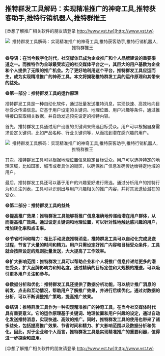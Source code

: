 ## **推特群发工具解码：实现精准推广的神奇工具,推特获客助手,推特行销机器人,推特群推王**

[😍想了解推广相关软件的朋友请登录 http://www.vst.tw](http://www.vst.tw)

 <center><img src="https://vst.tw/MP4/tuiguang/png/4.png" alt="推特群发工具解码：实现精准推广的神奇工具,推特获客助手,推特行销机器人,推特群推王"></center>

**😄导语：在当今数字化时代，社交媒体已成为企业推广和个人品牌建设的重要渠道之一。而推特作为全球最受欢迎的社交媒体平台之一，其巨大的用户基数为企业和个人提供了无限的推广机会。为了更好地利用这个平台，推特群发工具应运而生，成为实现精准推广的神奇工具。本文将揭秘推特群发工具的运作原理和其带来的益处。**

**😄第一部分：推特群发工具的运作原理**

推特群发工具是一种自动化软件，通过批量发送推特消息，实现快速、高效地向目标受众传递信息。它基于用户设定的关键词、地理位置、用户兴趣等条件，通过推特接口获取相关数据，并自动发送预先设定的推特内容。

首先，推特群发工具通过用户设置的关键词来筛选目标受众。用户可以根据自身需求设定关键词，比如产品名称、行业关键词等，从而找到潜在感兴趣的用户。

 <center><img src="https://vst.tw/MP4/tuiguang/png/6.png" alt="推特群发工具解码：实现精准推广的神奇工具,推特获客助手,推特行销机器人,推特群推王"></center>

其次，推特群发工具可以根据地理位置信息锁定目标受众。用户可以选择特定的地理区域，比如国家、城市或者具体的街区，以确保推广信息准确传达给特定地域的用户。

最后，推特群发工具还可以基于用户的兴趣爱好进行筛选。通过分析用户的推特行为和关注列表，工具可以识别出与用户兴趣相关的推广内容，并将其发送给潜在的受众。

**😄第二部分：推特群发工具的益处**

**😄提高推广效果：推特群发工具能够将推广信息准确地传递给潜在用户群体，从而提高推广效果。通过设定关键词和地理位置，可以针对性地触达感兴趣的用户，增加转化率和点击率。**

**😄节省时间和精力：相比手动发送推特消息，推特群发工具可以自动化完成发送过程，节省了大量的时间和精力。用户只需设定好推广内容和目标受众条件，工具就会按照设定的规则批量发送，大大提高了工作效率。**

**😄扩大影响范围：推特群发工具可以帮助企业和个人将推广信息传递给更多的潜在受众，扩大品牌影响力和知名度。通过精确的目标定位和大规模的推送，可以吸引更多用户关注和参与。**

**😄数据分析和优化：推特群发工具还提供了数据分析功能，可以统计推广消息的转发、点击和互动情况，帮助用户了解推广效果，并进行后续优化。通过对数据的分析，可以不断调整推广策略，提高推广效果。**

**😄结语：推特群发工具作为一种实现精准推广的神奇工具，在当今社交媒体时代具有重要意义。它的运作原理基于关键词、地理位置和用户兴趣的设定，通过自动化发送推特消息，实现快速、高效的推广。同时，推特群发工具的使用也带来了诸多益处，包括提高推广效果、节省时间和精力、扩大影响范围以及数据分析和优化。因此，对于企业和个人而言，推特群发工具是实现精准推广的重要利器，值得进一步探索和应用。**

[😍想了解推广相关软件的朋友请登录 http://www.vst.tw](http://www.vst.tw)



